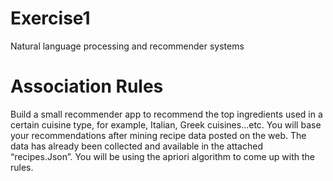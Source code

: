 # Exercise1
Natural language processing and recommender systems


# Association Rules

Build a small recommender app to recommend the top ingredients used
in a certain cuisine type, for example, Italian, Greek cuisines...etc.
You will base your recommendations after mining recipe data posted on the web. The data has already
been collected and available in the attached “recipes.Json”. You will be using the
apriori algorithm to come up with the rules.
